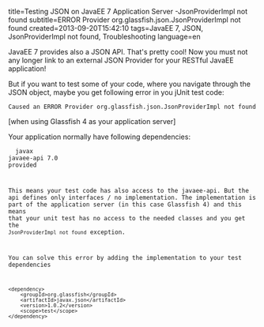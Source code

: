 title=Testing JSON on JavaEE 7 Application Server -JsonProviderImpl not found
subtitle=ERROR Provider org.glassfish.json.JsonProviderImpl not found
created=2013-09-20T15:42:10
tags=JavaEE 7, JSON, JsonProviderImpl not found, Troubleshooting
language=en

JavaEE 7 provides also a JSON API. That's pretty cool! Now you must not any longer link to an external JSON Provider for your RESTful JavaEE application!

But if you want to test some of your code, where you navigate through the JSON object, maybe you get following error in you jUnit test code:

	Caused an ERROR Provider org.glassfish.json.JsonProviderImpl not found

[when using Glassfish 4 as your application server]

Your application normally have following dependencies:

<code><pre>
	<dependency>
		<groupId>javax</groupId>
		<artifactId>javaee-api</artifactId>
		<version>7.0</version>
		<scope>provided</scope>
	</dependency>

	
This means your test code has also access to the javaee-api. But the api defines only interfaces / no implementation. The implementation is part of the application server (in this case Glassfish 4) and this means that your unit test has no access to the needed classes and you get the `JsonProviderImpl not found` exception.

You can solve this error by adding the implementation to your test dependencies

	<dependency>  
		<groupId>org.glassfish</groupId> 
		<artifactId>javax.json</artifactId> 
		<version>1.0.2</version> 
		<scope>test</scope>
	</dependency>

	